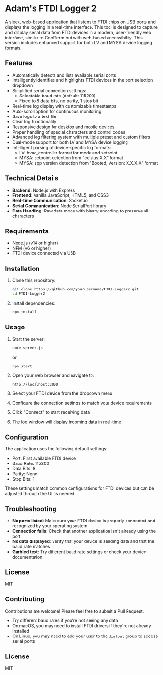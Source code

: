 # Adam's FTDI Logger 2

A sleek, web-based application that listens to FTDI chips on USB ports and displays the logging in a real-time interface. This tool is designed to capture and display serial data from FTDI devices in a modern, user-friendly web interface, similar to CoolTerm but with web-based accessibility. This version includes enhanced support for both LV and MYSA device logging formats.

## Features

- Automatically detects and lists available serial ports
- Intelligently identifies and highlights FTDI devices in the port selection dropdown
- Simplified serial connection settings:
  - Selectable baud rate (default: 115200)
  - Fixed to 8 data bits, no parity, 1 stop bit
- Real-time log display with customizable timestamps
- Auto-scroll option for continuous monitoring
- Save logs to a text file
- Clear log functionality
- Responsive design for desktop and mobile devices
- Proper handling of special characters and control codes
- Advanced log filtering system with multiple preset and custom filters
- Dual-mode support for both LV and MYSA device logging
- Intelligent parsing of device-specific log formats:
  - LV: hvac_controller format for mode and setpoint
  - MYSA: setpoint detection from "celsius:X.X" format
  - MYSA: app version detection from "Booted, Version: X.X.X.X" format

## Technical Details

- **Backend**: Node.js with Express
- **Frontend**: Vanilla JavaScript, HTML5, and CSS3
- **Real-time Communication**: Socket.io
- **Serial Communication**: Node SerialPort library
- **Data Handling**: Raw data mode with binary encoding to preserve all characters

## Requirements

- Node.js (v14 or higher)
- NPM (v6 or higher)
- FTDI device connected via USB

## Installation

1. Clone this repository:
   ```bash
   git clone https://github.com/yourusername/FTDI-Logger2.git
   cd FTDI-Logger2
   ```

2. Install dependencies:
   ```bash
   npm install
   ```

## Usage

1. Start the server:
   ```bash
   node server.js
   ```
   or
   ```bash
   npm start
   ```

2. Open your web browser and navigate to:
   ```
   http://localhost:3000
   ```

3. Select your FTDI device from the dropdown menu
4. Configure the connection settings to match your device requirements
5. Click "Connect" to start receiving data
6. The log window will display incoming data in real-time

## Configuration

The application uses the following default settings:
- Port: First available FTDI device
- Baud Rate: 115200
- Data Bits: 8
- Parity: None
- Stop Bits: 1

These settings match common configurations for FTDI devices but can be adjusted through the UI as needed.

## Troubleshooting

- **No ports listed**: Make sure your FTDI device is properly connected and recognized by your operating system
- **Connection fails**: Check that another application isn't already using the port
- **No data displayed**: Verify that your device is sending data and that the baud rate matches
- **Garbled text**: Try different baud rate settings or check your device documentation

## License

MIT

## Contributing

Contributions are welcome! Please feel free to submit a Pull Request.
- Try different baud rates if you're not seeing any data
- On macOS, you may need to install FTDI drivers if they're not already installed
- On Linux, you may need to add your user to the `dialout` group to access serial ports

## License

MIT
